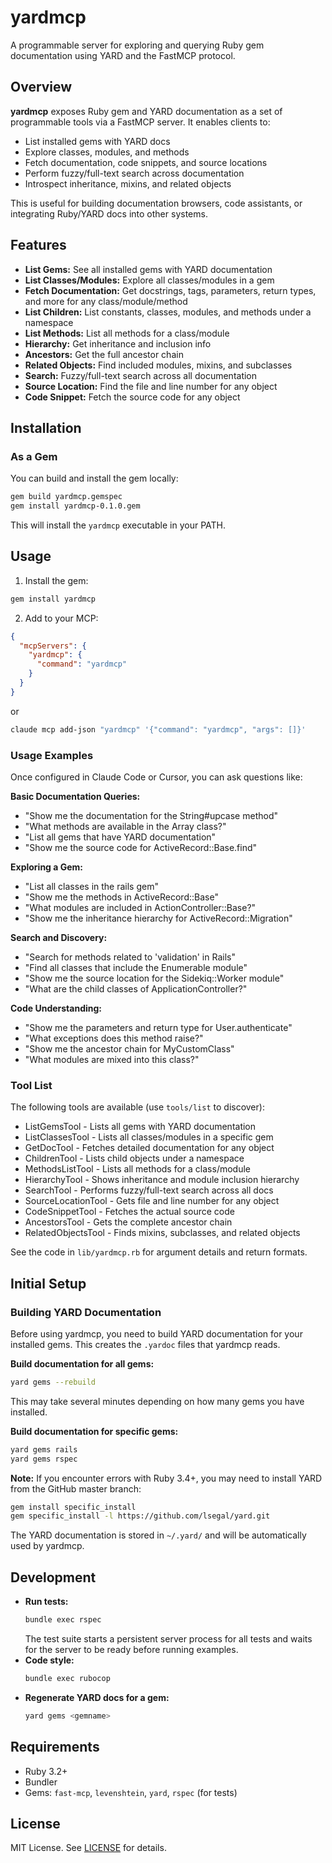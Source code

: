 # yardmcp

A programmable server for exploring and querying Ruby gem documentation using YARD and the FastMCP protocol.

## Overview

**yardmcp** exposes Ruby gem and YARD documentation as a set of programmable tools via a FastMCP server. It enables clients to:
- List installed gems with YARD docs
- Explore classes, modules, and methods
- Fetch documentation, code snippets, and source locations
- Perform fuzzy/full-text search across documentation
- Introspect inheritance, mixins, and related objects

This is useful for building documentation browsers, code assistants, or integrating Ruby/YARD docs into other systems.

## Features

- **List Gems:** See all installed gems with YARD documentation
- **List Classes/Modules:** Explore all classes/modules in a gem
- **Fetch Documentation:** Get docstrings, tags, parameters, return types, and more for any class/module/method
- **List Children:** List constants, classes, modules, and methods under a namespace
- **List Methods:** List all methods for a class/module
- **Hierarchy:** Get inheritance and inclusion info
- **Ancestors:** Get the full ancestor chain
- **Related Objects:** Find included modules, mixins, and subclasses
- **Search:** Fuzzy/full-text search across all documentation
- **Source Location:** Find the file and line number for any object
- **Code Snippet:** Fetch the source code for any object

## Installation

### As a Gem

You can build and install the gem locally:

```sh
gem build yardmcp.gemspec
gem install yardmcp-0.1.0.gem
```

This will install the `yardmcp` executable in your PATH.

## Usage

1. Install the gem:

```sh
gem install yardmcp
```

2. Add to your MCP:

```json
{
  "mcpServers": {
    "yardmcp": {
      "command": "yardmcp"
    }
  }
}
```

or

```sh
claude mcp add-json "yardmcp" '{"command": "yardmcp", "args": []}'
```

### Usage Examples

Once configured in Claude Code or Cursor, you can ask questions like:

**Basic Documentation Queries:**
- "Show me the documentation for the String#upcase method"
- "What methods are available in the Array class?"
- "List all gems that have YARD documentation"
- "Show me the source code for ActiveRecord::Base.find"

**Exploring a Gem:**
- "List all classes in the rails gem"
- "Show me the methods in ActiveRecord::Base"
- "What modules are included in ActionController::Base?"
- "Show me the inheritance hierarchy for ActiveRecord::Migration"

**Search and Discovery:**
- "Search for methods related to 'validation' in Rails"
- "Find all classes that include the Enumerable module"
- "Show me the source location for the Sidekiq::Worker module"
- "What are the child classes of ApplicationController?"

**Code Understanding:**
- "Show me the parameters and return type for User.authenticate"
- "What exceptions does this method raise?"
- "Show me the ancestor chain for MyCustomClass"
- "What modules are mixed into this class?"

### Tool List

The following tools are available (use `tools/list` to discover):
- ListGemsTool - Lists all gems with YARD documentation
- ListClassesTool - Lists all classes/modules in a specific gem
- GetDocTool - Fetches detailed documentation for any object
- ChildrenTool - Lists child objects under a namespace
- MethodsListTool - Lists all methods for a class/module
- HierarchyTool - Shows inheritance and module inclusion hierarchy
- SearchTool - Performs fuzzy/full-text search across all docs
- SourceLocationTool - Gets file and line number for any object
- CodeSnippetTool - Fetches the actual source code
- AncestorsTool - Gets the complete ancestor chain
- RelatedObjectsTool - Finds mixins, subclasses, and related objects

See the code in `lib/yardmcp.rb` for argument details and return formats.

## Initial Setup

### Building YARD Documentation

Before using yardmcp, you need to build YARD documentation for your installed gems. This creates the `.yardoc` files that yardmcp reads.

**Build documentation for all gems:**
```sh
yard gems --rebuild
```
This may take several minutes depending on how many gems you have installed.

**Build documentation for specific gems:**
```sh
yard gems rails
yard gems rspec
```

**Note:** If you encounter errors with Ruby 3.4+, you may need to install YARD from the GitHub master branch:
```sh
gem install specific_install
gem specific_install -l https://github.com/lsegal/yard.git
```

The YARD documentation is stored in `~/.yard/` and will be automatically used by yardmcp.

## Development

- **Run tests:**
  ```sh
  bundle exec rspec
  ```
  The test suite starts a persistent server process for all tests and waits for the server to be ready before running examples.
- **Code style:**
  ```sh
  bundle exec rubocop
  ```
- **Regenerate YARD docs for a gem:**
  ```sh
  yard gems <gemname>
  ```

## Requirements

- Ruby 3.2+
- Bundler
- Gems: `fast-mcp`, `levenshtein`, `yard`, `rspec` (for tests)

## License

MIT License. See [LICENSE](LICENSE) for details.
